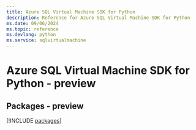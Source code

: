 ```yaml
---
title: Azure SQL Virtual Machine SDK for Python
description: Reference for Azure SQL Virtual Machine SDK for Python
ms.date: 09/06/2024
ms.topic: reference
ms.devlang: python
ms.service: sqlvirtualmachine
---
```

# Azure SQL Virtual Machine SDK for Python - preview
## Packages - preview
[!INCLUDE [packages](sql-virtual-machine-index.md)]